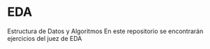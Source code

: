# EDA
Estructura de Datos y Algoritmos
En este repositorio se encontrarán ejercicios del juez de EDA
